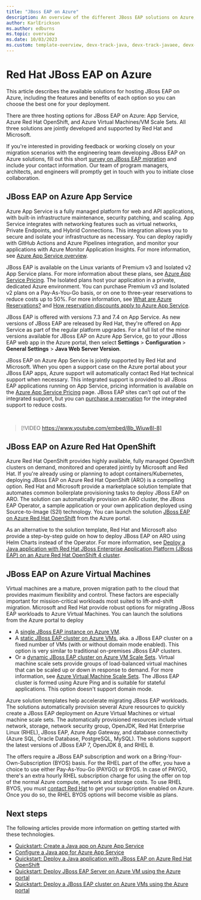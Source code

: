 ```yaml
---
title: "JBoss EAP on Azure"
description: An overview of the different JBoss EAP solutions on Azure, all jointly developed and supported by Red Hat and Microsoft.
author: KarlErickson
ms.author: edburns
ms.topic: overview
ms.date: 10/03/2023
ms.custom: template-overview, devx-track-java, devx-track-javaee, devx-track-javaee-jbosseap, devx-track-extended-java, linux-related-content
---
```


# Red Hat JBoss EAP on Azure

This article describes the available solutions for hosting JBoss EAP on Azure, including the features and benefits of each option so you can choose the best one for your deployment.

There are three hosting options for JBoss EAP on Azure: App Service, Azure Red Hat OpenShift, and Azure Virtual Machines/VM Scale Sets. All three solutions are jointly developed and supported by Red Hat and Microsoft.

If you're interested in providing feedback or working closely on your migration scenarios with the engineering team developing JBoss EAP on Azure solutions, fill out this short [survey on JBoss EAP migration](https://aka.ms/jboss-on-azure-survey) and include your contact information. Our team of program managers, architects, and engineers will promptly get in touch with you to initiate close collaboration.

## JBoss EAP on Azure App Service

Azure App Service is a fully managed platform for web and API applications, with built-in infrastructure maintenance, security patching, and scaling. App Service integrates with networking features such as virtual networks, Private Endpoints, and Hybrid Connections. This integration allows you to secure and isolate your infrastructure as necessary. You can deploy rapidly with GitHub Actions and Azure Pipelines integration, and monitor your applications with Azure Monitor Application Insights. For more information, see [Azure App Service overview](/azure/app-service/overview).

JBoss EAP is available on the Linux variants of Premium v3 and Isolated v2 App Service plans. For more information about these plans, see [Azure App Service Pricing](https://azure.microsoft.com/pricing/details/app-service/linux/). The Isolated plans host your application in a private, dedicated Azure environment. You can purchase Premium v3 and Isolated v2 plans on a Pay-As-You-Go basis, or on one to three-year reservations to reduce costs up to 50%. For more information, see [What are Azure Reservations?](/azure/cost-management-billing/reservations/save-compute-costs-reservations) and [How reservation discounts apply to Azure App Service](/azure/cost-management-billing/reservations/reservation-discount-app-service).

JBoss EAP is offered with versions 7.3 and 7.4 on App Service. As new versions of JBoss EAP are released by Red Hat, they're offered on App Service as part of the regular platform upgrades. For a full list of the minor versions available for JBoss EAP on Azure App Service, go to your JBoss EAP web app in the Azure portal, then select **Settings** > **Configuration** > **General Settings** > **Java Web Server Version**.

JBoss EAP on Azure App Service is jointly supported by Red Hat and Microsoft. When you open a support case on the Azure portal about your JBoss EAP apps, Azure support will automatically contact Red Hat technical support when necessary. This integrated support is provided to all JBoss EAP applications running on App Service, pricing information is available on the [Azure App Service Pricing](https://azure.microsoft.com/pricing/details/app-service/linux/#jboss) page. JBoss EAP sites can't opt out of the integrated support, but you can [purchase a reservation](/azure/cost-management-billing/reservations/prepay-jboss-eap-integrated-support-app-service) for the integrated support to reduce costs.

<br>

> [!VIDEO https://www.youtube.com/embed/8b_Wiuw8l-8]

## JBoss EAP on Azure Red Hat OpenShift

Azure Red Hat OpenShift provides highly available, fully managed OpenShift clusters on demand, monitored and operated jointly by Microsoft and Red Hat. If you're already using or planning to adopt containers/Kubernetes, deploying JBoss EAP on Azure Red Hat OpenShift (ARO) is a compelling option. Red Hat and Microsoft provide a marketplace solution template that automates common boilerplate provisioning tasks to deploy JBoss EAP on ARO. The solution can automatically provision an ARO cluster, the JBoss EAP Operator, a sample application or your own application deployed using Source-to-Image (S2I) technology. You can launch the solution [JBoss EAP on Azure Red Hat OpenShift](https://aka.ms/eap-aro-portal) from the Azure portal.

As an alternative to the solution template, Red Hat and Microsoft also provide a step-by-step guide on how to deploy JBoss EAP on ARO using Helm Charts instead of the Operator. For more information, see [Deploy a Java application with Red Hat JBoss Enterprise Application Platform (JBoss EAP) on an Azure Red Hat OpenShift 4 cluster](jboss-eap-on-aro.md).

## JBoss EAP on Azure Virtual Machines

Virtual machines are a mature, proven migration path to the cloud that provides maximum flexibility and control. These factors are especially important for mission-critical workloads most suited to lift-and-shift migration. Microsoft and Red Hat provide robust options for migrating JBoss EAP workloads to Azure Virtual Machines. You can launch the solutions from the Azure portal to deploy

- A [single JBoss EAP instance on Azure VM](https://aka.ms/eap-vm-single-portal).
- A [static JBoss EAP cluster on Azure VMs](https://aka.ms/eap-vm-cluster-portal), aka. a JBoss EAP cluster on a fixed number of VMs (with or without domain mode enabled). This option is very similar to traditional on-premises JBoss EAP clusters.
- Or a [dynamic JBoss EAP cluster on Azure VM Scale Sets](https://aka.ms/eap-vm-vmss-portal). Virtual machine scale sets provide groups of load-balanced virtual machines that can be scaled up or down in response to demand. For more information, see [Azure Virtual Machine Scale Sets](https://azure.microsoft.com/services/virtual-machine-scale-sets/). The JBoss EAP cluster is formed using Azure Ping and is suitable for stateful applications. This option doesn't support domain mode.

Azure solution templates help accelerate migrating JBoss EAP workloads. The solutions automatically provision several Azure resources to quickly create a JBoss EAP deployment on Azure Virtual Machines or virtual machine scale sets. The automatically provisioned resources include virtual network, storage, network security group, OpenJDK, Red Hat Enterprise Linux (RHEL), JBoss EAP, Azure App Gateway, and database connectivity (Azure SQL, Oracle Database, PostgreSQL, MySQL). The solutions support the latest versions of JBoss EAP 7, OpenJDK 8, and RHEL 8.

The offers require a JBoss EAP subscription and work on a Bring-Your-Own-Subscription (BYOS) basis. For the RHEL part of the offer, you have a choice to use either Pay-As-You-Go (PAYGO) or BYOS. In case of PAYGO, there's an extra hourly RHEL subscription charge for using the offer on top of the normal Azure compute, network and storage costs. To use RHEL BYOS, you must [contact Red Hat](https://www.redhat.com/en/technologies/cloud-computing/cloud-access) to get your subscription enabled on Azure. Once you do so, the RHEL BYOS options will become visible as plans.

## Next steps

The following articles provide more information on getting started with these technologies.

- [Quickstart: Create a Java app on Azure App Service](/azure/app-service/quickstart-java?tabs=javase&pivots=platform-linux)
- [Configure a Java app for Azure App Service](/azure/app-service/configure-language-java?pivots=platform-linux)
- [Quickstart: Deploy a Java application with JBoss EAP on Azure Red Hat OpenShift](/azure/openshift/howto-deploy-java-jboss-enterprise-application-platform-app?toc=/azure/developer/java/ee/toc.json&bc=/azure/developer/java/breadcrumb/toc.json)
- [Quickstart: Deploy JBoss EAP Server on Azure VM using the Azure portal](/azure/virtual-machines/workloads/redhat/jboss-eap-single-server-azure-vm?toc=/azure/developer/java/ee/toc.json&bc=/azure/developer/java/breadcrumb/toc.json)
- [Quickstart: Deploy a JBoss EAP cluster on Azure VMs using the Azure portal](/azure/developer/java/ee/jboss-eap-cluster-azure-vms)